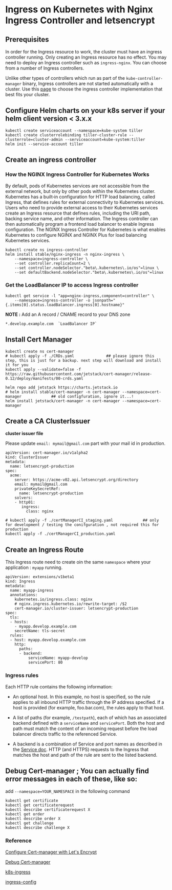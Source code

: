 # Ingress on Kubernetes with Nginx Ingress Controller and letsencrypt


## Prerequisites

In order for the Ingress resource to work, the cluster must have an ingress controller running.  Only creating an Ingress resource has no effect. You may need to deploy an Ingress controller such as `ingress-nginx`. You can choose from a number of Ingress controllers.

Unlike other types of controllers which run as part of the `kube-controller-manager` binary, Ingress controllers are not started automatically with a cluster. Use this [page](https://kubernetes.io/docs/concepts/services-networking/ingress-controllers/) to choose the ingress controller implementation that best fits your cluster.


## Configure Helm charts on your k8s server if your helm client version < 3.x.x

```
kubectl create serviceaccount --namespace=kube-system tiller
kubectl create clusterrolebinding tiller-cluster-rule --clusterrole=cluster-admin --serviceaccount=kube-system:tiller
helm init --service-account tiller
```


## Create an ingress controller


### How the NGINX Ingress Controller for Kubernetes Works

By default, pods of Kubernetes services are not accessible from the external network, but only by other pods within the Kubernetes cluster. Kubernetes has a built‑in configuration for HTTP load balancing, called Ingress, that defines rules for external connectivity to Kubernetes services. Users who need to provide external access to their Kubernetes services create an Ingress resource that defines rules, including the URI path, backing service name, and other information. The Ingress controller can then automatically program a frontend load balancer to enable Ingress configuration. The NGINX Ingress Controller for Kubernetes is what enables Kubernetes to configure NGINX and NGINX Plus for load balancing Kubernetes services.


```
kubectl create ns ingress-controller
helm install stable/nginx-ingress -n nginx-ingress \
    --namespace=ingress-controller \
    --set controller.replicaCount=2 \
    --set controller.nodeSelector."beta\.kubernetes\.io/os"=linux \
    --set defaultBackend.nodeSelector."beta\.kubernetes\.io/os"=linux
```


### Get the LoadBalancer IP to access Ingress controller

```
kubectl get service -l "app=nginx-ingress,component=controller" \
    --namespace=ingress-controller -o jsonpath="{.items[0].status.loadBalancer.ingress[0].hostname}"
```

**NOTE :** Add an A record / CNAME record to your DNS zone

```
*.develop.example.com  `LoadBalancer IP`
```


## Install Cert Manager

```
kubectl create ns cert-manager
# kubectl apply -f ./CRDs.yaml              ## please ignore this step, this is just for a backup. next step will download and install it for you
kubectl apply --validate=false -f https://raw.githubusercontent.com/jetstack/cert-manager/release-0.12/deploy/manifests/00-crds.yaml

helm repo add jetstack https://charts.jetstack.io
# helm install stable/cert-manager -n cert-manager --namespace=cert-manager             ## old configfuration, ignore it...!
helm install jetstack/cert-manager -n cert-manager --namespace=cert-manager
```


## Create a CA ClusterIssuer

**cluster issuer file**

Please update `email: mymail@gmail.com` part with your mail id in production. 

```
apiVersion: cert-manager.io/v1alpha2
kind: ClusterIssuer
metadata:
  name: letsencrypt-production
spec:
  acme:
    server: https://acme-v02.api.letsencrypt.org/directory
    email: mymail@gmail.com
    privateKeySecretRef:
      name: letsencrypt-production
    solvers:
    - http01:
       ingress:
         class: nginx
```


```
# kubectl apply -f ./certManagerCI_staging.yaml             ## only for development / testing the conifguration , not required this for production
kubectl apply -f ./certManagerCI_production.yaml
```


## Create an Ingress Route

This Ingress route need to create oin the same `namespace` where your application : `myapp` running.

```
apiVersion: extensions/v1beta1
kind: Ingress
metadata:
  name: myapp-ingress
  annotations:
    kubernetes.io/ingress.class: nginx
    # nginx.ingress.kubernetes.io/rewrite-target: /$2
    cert-manager.io/cluster-issuer: letsencrypt-production
spec:
  tls:
  - hosts:
    - myapp.develop.example.com
    secretName: tls-secret
  rules:
  - host: myapp.develop.example.com
    http:
      paths:
      - backend:
          serviceName: myapp-develop
          servicePort: 80
```

### Ingress rules

Each HTTP rule contains the following information:

* An optional host. In this example, no host is specified, so the rule applies to all inbound HTTP traffic through the IP address specified. If a host is provided (for example, foo.bar.com), the rules apply to that host.

* A list of paths (for example, `/testpath`), each of which has an associated backend defined with a `serviceName` and `servicePort`. Both the host and path must match the content of an incoming request before the load balancer directs traffic to the referenced Service.

* A backend is a combination of Service and port names as described in the [Service doc](https://kubernetes.io/docs/concepts/services-networking/service/). HTTP (and HTTPS) requests to the Ingress that matches the host and path of the rule are sent to the listed backend.


## Debug Cert-manager ; You can actually find error messages in each of these, like so:

add `--namespace=YOUR_NAMESPACE` in the following command

```
kubectl get certificate
kubectl get certificaterequest
kubectl describe certificaterequest X
kubectl get order
kubectl describe order X
kubectl get challenge
kubectl describe challenge X
```


### Reference

[Configure Cert-manager with Let's Encrypt](https://cert-manager.io/docs/tutorials/acme/ingress/)

[Debug Cert-manager](https://github.com/jetstack/cert-manager/issues/2020)

[k8s-ingress](https://kubernetes.io/docs/concepts/services-networking/ingress-controllers/)

[ingress-config](https://kubernetes.io/docs/concepts/services-networking/ingress/#alternatives)
